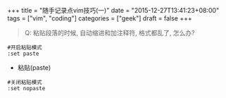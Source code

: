 +++
title = "随手记录点vim技巧(一)"
date = "2015-12-27T13:41:23+08:00"
tags = ["vim", "coding"]
categories = ["geek"]
draft = false
+++


> Q: 粘贴段落的时候, 自动缩进和加注释符, 格式都乱了, 怎么办?

<!--more-->

```vi
#开启粘贴模式
:set paste
```

- 粘贴(paste)

```vi
#关闭粘贴模式
:set nopaste
```
